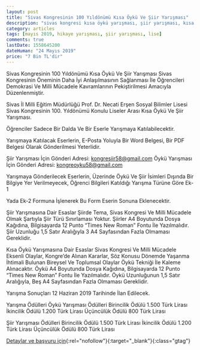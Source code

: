 ```yaml
---
layout: post
title: "Sivas Kongresinin 100 Yıldönümü Kısa Öykü Ve Şiir Yarışması"
description: "sivas kongresi kısa öykü yarışması, şiir yarışması, kısa hikaye yarışması, para ödüllü yarışmalar"
category: articles
tags: [mayıs 2019, hikaye yarışması, şiir yarışması, lise]
comments: true
lastDate: 1558645200
dateHuman: "24 Mayıs 2019"
price: "7 Bin TL'dir"
---
```


Sivas Kongresinin 100 Yıldönümü Kısa Öykü Ve Şiir Yarışması Sivas Kongresinin Öneminin Daha İyi Anlaşılmasının Sağlanması İle Öğrencileri Demokrasi Ve Milli Mücadele Kavramlarının Pekiştirilmesi Amacıyla Düzenlenmiştir.

Sivas İl Milli Eğitim Müdürlüğü Prof. Dr. Necati Erşen Sosyal Bilimler Lisesi Sivas Kongresinin 100. Yıldönümü Konulu Liseler Arası Kısa Öykü Ve Şiir Yarışması.

Öğrenciler Sadece Bir Dalda Ve Bir Eserle Yarışmaya Katılabilecektir.

Yarışmaya Katılacak Eserlerin, E-Posta Yoluyla Bir Word Belgesi, Bir PDF Belgesi Olarak Gönderilmesi Yeterlidir.

Şiir Yarışması İçin Gönderi Adresi: kongresiir58@gmail.com
Öykü Yarışması İçin Gönderi Adresi: kongreoyku58@gmail.com

Yarışmaya Gönderilecek Eserlerin, Üzerinde Öykü Ve Şiir İsimleri Dışında Bir Bilgiye Yer Verilmeyecek, Öğrenci Bilgileri Katıldığı Yarışma Türüne Göre Ek-1

Yada Ek-2 Formuna İşlenerek Bu Form Eserin Sonuna Eklenecektir.

Şiir Yarışmasına Dair Esaslar
Şiirde Tema, Sivas Kongresi Ve Milli Mücadele Olmak Şartıyla Şiir Türü Sınırlaması Yoktur.
Şiirler A4 Boyutunda Dosya Kağıdına, Bilgisayarda 12 Punto “Times New Roman” Fontu İle Yazılmalıdır. Şiir Uzunluğu 1,5 Satır Aralığıyla 3 A4 Sayfasından Fazla Olmaması Gereklidir.

Kısa Öykü Yarışmasına Dair Esaslar
Sivas Kongresi Ve Milli Mücadele Eksenli Olaylar, Kongre’de Alınan Kararlar, Söz Konusu Dönemde Yaşanma İhtimali Bulunan Bireysel Ve Toplumsal Olaylar Öykü Tekniği İle Kaleme Alınacaktır.
Öykü A4 Boyutunda Dosya Kağıdına, Bilgisayarda 12 Punto “Times New Roman” Fontu İle Yazılmalıdır. Öykü Uzunluğunun 1,5 Satır Aralığıyla, Beş A4 Sayfasından Fazla Olmaması Gereklidir.

Yarışma Sonuçları 12 Haziran 2019 Tarihinde İlan Edilecek.

Yarışma Ödülleri
Öykü Yarışması Ödülleri
Birincilik Ödülü 1.500 Türk Lirası
İkincilik Ödülü 1.200 Türk Lirası
Üçüncülük Ödülü 800 Türk Lirası

Şiir Yarışması Ödülleri
Birincilik Ödülü 1.500 Türk Lirası
İkincilik Ödülü 1.200 Türk Lirası
Üçüncülük Ödülü 800 Türk Lirası

[Detaylar ve başvuru için](https://www.guncel-egitim.org/sivas-kongresinin-100-yildonumu-kisa-oyku-ve-siir-yarismasi/?utm_source=edebiyatyarismalari.com&utm_medium=affiliate&utm_campaign=cpc){:rel="nofollow"}{:target="_blank"}{:class="gtag"}
